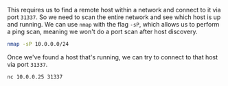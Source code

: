 This requires us to find a remote host within a network and connect to it via port `31337`. So we need to scan the entire network and see which host is up and running. We can use `nmap` with the flag `-sP`, which allows us to perform a ping scan, meaning we won't do a port scan after host discovery.

```bash
nmap -sP 10.0.0.0/24
```

Once we've found a host that's running, we can try to connect to that host via port `31337`.

```bash
nc 10.0.0.25 31337
```